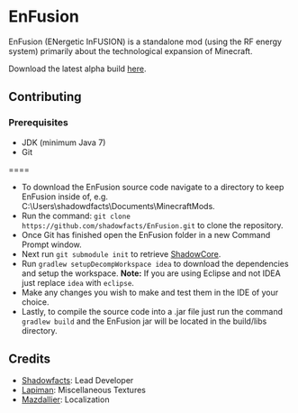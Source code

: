 # EnFusion
EnFusion (ENergetic InFUSION) is a standalone mod (using the RF energy system) primarily about the technological expansion of Minecraft.

Download the latest alpha build [here](https://drone.io/github.com/shadowfacts/EnFusion/files).

## Contributing
### Prerequisites
- JDK (minimum Java 7)
- Git

====

- To download the EnFusion source code navigate to a directory to keep EnFusion inside of, e.g. C:\Users\shadowdfacts\Documents\MinecraftMods.
- Run the command: `git clone https://github.com/shadowfacts/EnFusion.git` to clone the repository.
- Once Git has finished open the EnFusion folder in a new Command Prompt window.
- Next run `git submodule init` to retrieve [ShadowCore](https://github.com/shadowfacts/shadowcore).
- Run `gradlew setupDecompWorkspace idea` to download the dependencies and setup the workspace. **Note:** If you are using Eclipse and not IDEA just replace `idea` with `eclipse`.
- Make any changes you wish to make and test them in the IDE of your choice.
- Lastly, to compile the source code into a .jar file just run the command `gradlew build` and the EnFusion jar will be located in the build/libs directory.



## Credits
- [Shadowfacts](https://github.com/shadowfacts): Lead Developer
- [Lapiman](https://github.com/lapiman): Miscellaneous Textures
- [Mazdallier](https://github.com/mazdallier): Localization

